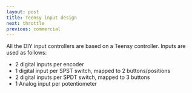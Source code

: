 ```yaml
---
layout: post
title: Teensy input design
next: throttle
previous: commercial
---
```


All the DIY input controllers are based on a Teensy controller. Inputs are used as follows:

* 2 digital inputs per encoder
* 1 digital input per SPST switch, mapped to 2 buttons/positions
* 2 digital inputs per SPDT switch, mapped to 3 buttons
* 1 Analog input per potentiometer
